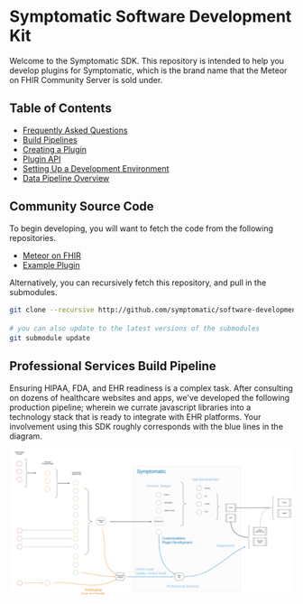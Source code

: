 # Symptomatic Software Development Kit  

Welcome to the Symptomatic SDK.  This repository is intended to help you develop plugins for Symptomatic, which is the brand name that the Meteor on FHIR Community Server is sold under.  


## Table of Contents  
- [Frequently Asked Questions](https://github.com/symptomatic/software-development-kit/blob/master/documentation/faq.md)  
- [Build Pipelines](https://github.com/symptomatic/software-development-kit/blob/master/documentation/build.pipelines.md)  
- [Creating a Plugin](https://github.com/symptomatic/software-development-kit/blob/master/documentation/creating.a.new.plugin.md)  
- [Plugin API](https://github.com/symptomatic/software-development-kit/blob/master/documentation/plugin.api.md)  
- [Setting Up a Development Environment](https://github.com/symptomatic/software-development-kit/blob/master/documentation/getting.started.md)  
- [Data Pipeline Overview](https://github.com/symptomatic/software-development-kit/blob/master/documentation/architecture.overview.md)  


## Community Source Code   
To begin developing, you will want to fetch the code from the following repositories.
- [Meteor on FHIR](https://github.com/clinical-meteor/meteor-on-fhir)  
- [Example Plugin](https://github.com/symptomatic/example-plugin)  

Alternatively, you can recursively fetch this repository, and pull in the submodules.
```sh
git clone --recursive http://github.com/symptomatic/software-development-kit

# you can also update to the latest versions of the submodules 
git submodule update
```


## Professional Services Build Pipeline  

Ensuring HIPAA, FDA, and EHR readiness is a complex task.  After consulting on dozens of healthcare websites and apps, we've developed the following production pipeline; wherein we currate javascript libraries into a technology stack that is ready to integrate with EHR platforms.   Your involvement using this SDK roughly corresponds with the blue lines in the diagram.

![Client Engagement Build Pipeline](https://raw.githubusercontent.com/symptomatic/software-development-kit/master/images/ProfessionalServicesBuildPipeline.png)  
